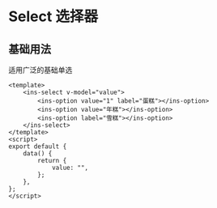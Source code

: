 # Select 选择器

## 基础用法

适用广泛的基础单选

<ins-select v-model="value">
    <ins-option value="1" label="蛋糕"></ins-option>
    <ins-option value="年糕"></ins-option>
    <ins-option label="雪糕"></ins-option>
</ins-select>

```vue
<template>
    <ins-select v-model="value">
        <ins-option value="1" label="蛋糕"></ins-option>
        <ins-option value="年糕"></ins-option>
        <ins-option label="雪糕"></ins-option>
    </ins-select>
</template>
<script>
export default {
    data() {
        return {
            value: "",
        };
    },
};
</script>
```

<script>
export default {
    data(){
        return {
            value: ''
        }
    }
}
</script>
